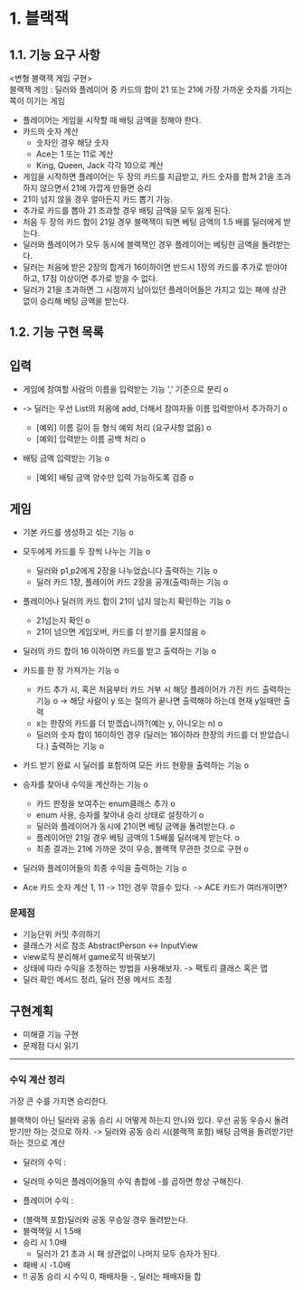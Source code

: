 # 1. 블랙잭
## 1.1. 기능 요구 사항
<변형 블랙잭 게임 구현>  
블랙잭 게임 : 딜러와 플레이어 중 카드의 합이 21 또는 21에 가장 가까운 숫자를 가지는 쪽이 이기는 게임  
- 플레이어는 게임을 시작할 때 배팅 금액을 정해야 한다.
- 카드의 숫자 계산
  - 숫자인 경우 해당 숫자
  - Ace는 1 또는 11로 계산
  - King, Queen, Jack 각각 10으로 계산
- 게임을 시작하면 플레이어는 두 장의 카드를 지급받고, 카드 숫자를 합쳐 21을 초과하지 않으면서 21에 가깝게 만들면 승리
- 21이 넘지 않을 경우 얼마든지 카드 뽑기 가능.
- 추가로 카드를 뽑아 21 초과할 경우 배팅 금액을 모두 잃게 된다.
- 처음 두 장의 카드 합이 21일 경우 블랙잭이 되면 베팅 금액의 1.5 배를 딜러에게 받는다.
- 딜러와 플레이어가 모두 동시에 블랙잭인 경우 플레이어는 베팅한 금액을 돌려받는다.
- 딜러는 처음에 받은 2장의 합계가 16이하이면 반드시 1장의 카드를 추가로 받야야 하고, 17점 이상이면 추가로 받을 수 없다.
- 딜러가 21을 초과하면 그 시점까지 남아있던 플레이어들은 가지고 있는 패에 상관 없이 승리해 베팅 금액을 받는다.

## 1.2. 기능 구현 목록
## 입력
- 게임에 참여할 사람의 이름을 입력받는 기능 ',' 기준으로 분리 o 

- -> 딜러는 우선 List의 처음에 add, 더해서 참여자들 이름 입력받아서 추가하기 o 
  - [예외] 이름 길이 등 형식 예외 처리 (요구사항 없음) o
  - [예외] 입력받는 이름 공백 처리 o

- 배팅 금액 입력받는 기능 o
  - [예외] 배팅 금액 양수만 입력 가능하도록 검증 o
## 게임
- 기본 카드를 생성하고 섞는 기능 o

- 모두에게 카드를 두 장씩 나누는 기능 o
  - 딜러와 p1,p2에게 2장을 나누었습니다 출력하는 기능 o
  - 딜러 카드 1장, 플레이어 카드 2장을 공개(출력)하는 기능 o

- 플레이어나 딜러의 카드 합이 21이 넘지 않는지 확인하는 기능 o
  - 21넘는지 확인 o
  - 21이 넘으면 게임오버, 카드를 더 받기를 묻지않음 o

- 딜러의 카드 합이 16 이하이면 카드를 받고 출력하는 기능 o
- 카드를 한 장 가져가는 기능 o
  - 카드 추가 시, 혹은 처음부터 카드 거부 시 해당 플레이어가 가진 카드 출력하는 기능 o -> 해당 사람이 y 또는 질의가 끝나면 출력해야 하는데
  현재 y일때만 출력
  - x는 한장의 카드를 더 받겠습니까?(예는 y, 아니오는 n) o
  - 딜러의 숫자 합이 16이하인 경우 (딜러는 16이하라 한장의 카드를 더 받았습니다.) 출력하는 기능 o

- 카드 받기 완료 시 딜러를 포함하여 모든 카드 현황을 출력하는 기능 o

- 승자를 찾아내 수익을 계산하는 기능 o
  - 카드 판정을 보여주는 enum클래스 추가 o
  - enum 사용, 승자를 찾아내 승리 상태로 설정하기 o
  - 딜러와 플레이어가 동시에 21이면 베팅 금액을 돌려받는다. o
  - 플레이어만 21일 경우 베팅 금액의 1.5배를 딜러에게 받는다. o 
  - 최종 결과는 21에 가까운 것이 우승, 블랙잭 무관한 것으로 구현 o
- 딜러와 플레이어들의 최종 수익을 출력하는 기능 o
- Ace 카드 숫자 계산 1, 11 -> 11인 경우 깎을수 있다. -> ACE 카드가 여러개이면?

### 문제점
- 기능단위 커밋 주의하기
- 클래스가 서로 참조 AbstractPerson <-> InputView
- view로직 분리해서 game로직 바꿔보기
- 상태에 따라 수익을 조정하는 방법을 사용해보자. -> 팩토리 클래스 혹은 맵
- 딜러 확인 메서드 정리, 딜러 전용 메서드 조정
## 구현계획
- 미해결 기능 구현
- 문제점 다시 읽기
---
### 수익 계산 정리
가장 큰 수를 가지면 승리한다.

블랙잭이 아닌 딜러와 공동 승리 시 어떻게 하는지 안나와 있다. 우선 공동 우승시 돌려받기만 하는 것으로 하자.
-> 딜러와 공동 승리 시(블랙잭 포함) 배팅 금액을 돌려받기만 하는 것으로 계산


* 딜러의 수익 :
- 딜러의 수익은 플레이어들의 수익 총합에 -를 곱하면 항상 구해진다.  

* 플레이어 수익  :  
- (블랙잭 포함)딜러와 공동 우승일 경우 돌려받는다.
- 블랙잭일 시 1.5배
- 승리 시 1.0배
  - 딜러가 21 초과 시 패 상관없이 나머지 모두 승자가 된다.
- 패배 시 -1.0배
- !! 공동 승리 시 수익 0, 패배자들 -, 딜러는 패배자들 합